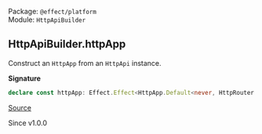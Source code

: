 Package: `@effect/platform`<br />
Module: `HttpApiBuilder`<br />

## HttpApiBuilder.httpApp

Construct an `HttpApp` from an `HttpApi` instance.

**Signature**

```ts
declare const httpApp: Effect.Effect<HttpApp.Default<never, HttpRouter.HttpRouter.DefaultServices>, never, HttpApi.Api | Router | Middleware>
```

[Source](https://github.com/Effect-TS/effect/tree/main/packages/platform/src/HttpApiBuilder.ts#L103)

Since v1.0.0